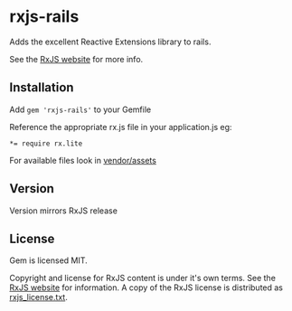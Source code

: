 # rxjs-rails

Adds the excellent Reactive Extensions library to rails.

See the [RxJS website](http://reactive-extensions.github.io/RxJS/) for more info.

## Installation

Add `gem 'rxjs-rails'` to your Gemfile

Reference the appropriate rx.js file in your application.js eg:

`*= require rx.lite`

For available files look in [vendor/assets](https://github.com/jdeseno/rxjs-rails/tree/master/vendor/assets/javascripts)

## Version

Version mirrors RxJS release

## License

Gem is licensed MIT.

Copyright and license for RxJS content is under it's own terms.
See the [RxJS website](https://github.com/Reactive-Extensions/RxJS#license) for information.
A copy of the RxJS license is distributed as [rxjs_license.txt](https://github.com/jdeseno/rxjs-rails/tree/master/rxjs_license.txt).

